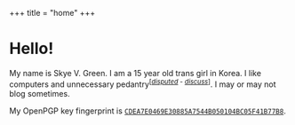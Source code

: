 +++
title = "home"
+++

# Hello!

My name is Skye V. Green.
I am a 15 year old trans girl in Korea.
I like computers and unnecessary pedantry<sup>\[*[disputed](https://en.wikipedia.org/wiki/Wikipedia:Disputed_statement) - [discuss](mailto:skyevgreen@gmail.com)*\]</sup>.
I may or may not blog sometimes.

My OpenPGP key fingerprint is [`CDEA7E0469E30885A7544B050104BC05F41B77B8`](/pubkey.txt).
